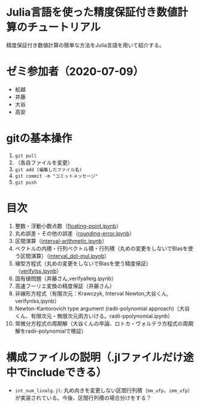 # Julia言語を使った精度保証付き数値計算のチュートリアル

精度保証付き数値計算の簡単な方法をJulia言語を用いて紹介する。

# ゼミ参加者（2020-07-09）

- 舩越
- 井藤
- 大谷
- 高安

# gitの基本操作

1. `git pull`
2. （各自ファイルを変更）
3. `git add (編集したファイル名)`
4. `git commit -m "コミットメッセージ"`
5. `git push`

# 目次

1. 整数・浮動小数点数（[floating-point.ipynb](https://www.risk.tsukuba.ac.jp/~takitoshi/tutorial/floating-point.html)）
1. 丸め誤差・その他の誤差（[rounding-error.ipynb](https://www.risk.tsukuba.ac.jp/~takitoshi/tutorial/rounding-error.html)）
1. 区間演算（[interval-arithmetic.ipynb](https://www.risk.tsukuba.ac.jp/~takitoshi/tutorial/interval-arithmetic.html)）
1. ベクトルの内積・行列ベクトル積・行列積（丸めの変更をしないでBlasを使う区間演算）（[interval_dot-mul.ipynb](https://www.risk.tsukuba.ac.jp/~takitoshi/tutorial/interval_dot-mul.html)）
1. 線型方程式（丸めの変更をしないでBlasを使う精度保証）（[verifylss.ipynb](https://www.risk.tsukuba.ac.jp/~takitoshi/tutorial/verifylss.html)）
1. 固有値問題（井藤さん,verifyalleig.ipynb）
1. 高速フーリエ変換の精度保証（井藤さん）
1. 非線形方程式（有限次元：Krawczyk, Interval Newton,大谷くん, verifynlss,ipynb）
1. Newton-Kantorovich type argument (radii-polynomial approach)（大谷くん、有限次元・無限次元両方いける。radii-ppolynomial.ipynb）
1. 常微分方程式の周期解（大谷くんの卒論、ロトカ・ヴォルテラ方程式の周期解をradii-polynomialで検証）

# 構成ファイルの説明（.jlファイルだけ途中でincludeできる）

- `int_num_linalg.jl`: 丸め向きを変更しない区間行列積（`mm_ufp`、`imm_ufp`）が実装されている。今後、区間行列積の場合分けをする？
